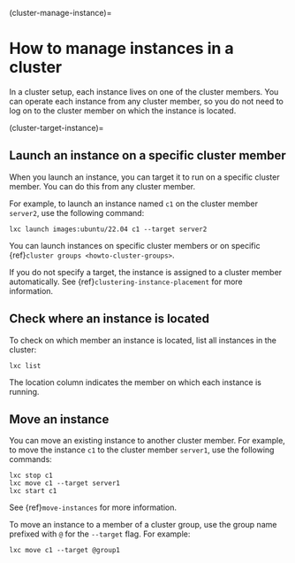 (cluster-manage-instance)=
# How to manage instances in a cluster

In a cluster setup, each instance lives on one of the cluster members.
You can operate each instance from any cluster member, so you do not need to log on to the cluster member on which the instance is located.

(cluster-target-instance)=
## Launch an instance on a specific cluster member

When you launch an instance, you can target it to run on a specific cluster member.
You can do this from any cluster member.

For example, to launch an instance named `c1` on the cluster member `server2`, use the following command:

    lxc launch images:ubuntu/22.04 c1 --target server2

You can launch instances on specific cluster members or on specific {ref}`cluster groups <howto-cluster-groups>`.

If you do not specify a target, the instance is assigned to a cluster member automatically.
See {ref}`clustering-instance-placement` for more information.

## Check where an instance is located

To check on which member an instance is located, list all instances in the cluster:

    lxc list

The location column indicates the member on which each instance is running.

## Move an instance

You can move an existing instance to another cluster member.
For example, to move the instance `c1` to the cluster member `server1`, use the following commands:

    lxc stop c1
    lxc move c1 --target server1
    lxc start c1

See {ref}`move-instances` for more information.

To move an instance to a member of a cluster group, use the group name prefixed with `@` for the `--target` flag.
For example:

    lxc move c1 --target @group1
